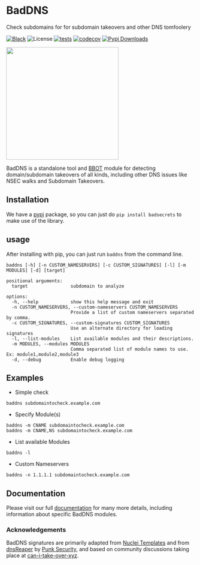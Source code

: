 # BadDNS
Check subdomains for for subdomain takeovers and other DNS tomfoolery

[![Black](https://img.shields.io/badge/code%20style-black-000000.svg)](https://github.com/psf/black)
![License](https://img.shields.io/badge/license-GPLv3-f126ea.svg)
[![tests](https://github.com/blacklanternsecurity/baddns/actions/workflows/tests.yaml/badge.svg)](https://github.com/blacklanternsecurity/baddns/actions/workflows/tests.yaml)
[![codecov](https://codecov.io/gh/blacklanternsecurity/baddns/branch/main/graph/badge.svg)](https://codecov.io/gh/blacklanternsecurity/baddns)
[![Pypi Downloads](https://img.shields.io/pypi/dm/baddns)](https://pypi.org/project/baddns)

<p align="left"><img width="300" height="300" src="https://github.com/blacklanternsecurity/baddns/assets/24899338/2ca1fe25-e834-4df8-8b02-8bf8f60f6e31"></p>

BadDNS is a standalone tool and [BBOT](https://github.com/blacklanternsecurity/bbot) module for detecting domain/subdomain takeovers of all kinds, including other DNS issues like NSEC walks and Subdomain Takeovers. 

## Installation

We have a [pypi](https://pypi.org/project/baddns/) package, so you can just do `pip install badsecrets` to make use of the library.

## usage 

After installing with pip, you can just run `baddns` from the command line.

```
baddns [-h] [-n CUSTOM_NAMESERVERS] [-c CUSTOM_SIGNATURES] [-l] [-m MODULES] [-d] [target]

positional arguments:
  target                subdomain to analyze

options:
  -h, --help            show this help message and exit
  -n CUSTOM_NAMESERVERS, --custom-nameservers CUSTOM_NAMESERVERS
                        Provide a list of custom nameservers separated by comma.
  -c CUSTOM_SIGNATURES, --custom-signatures CUSTOM_SIGNATURES
                        Use an alternate directory for loading signatures
  -l, --list-modules    List available modules and their descriptions.
  -m MODULES, --modules MODULES
                        Comma separated list of module names to use. Ex: module1,module2,module3
  -d, --debug           Enable debug logging

```

## Examples

* Simple check
```
baddns subdomaintocheck.example.com
```
* Specify Module(s)
```
baddns -m CNAME subdomaintocheck.example.com
baddns -m CNAME,NS subdomaintocheck.example.com
```
* List available Modules
```
baddns -l
```
* Custom Nameservers
```
baddns -n 1.1.1.1 subdomaintocheck.example.com
```
## Documentation
Please visit our full [documentation](https://www.blacklanternsecurity.com/baddns) for many more details, including information about specific BadDNS modules.

### Acknowledgements
BadDNS signatures are primarily adapted from [Nuclei Templates](https://github.com/projectdiscovery/nuclei-templates) and from [dnsReaper](https://github.com/punk-security/dnsReaper) by [Punk Security](https://punksecurity.co.uk/), and based on community discussions taking place at [can-i-take-over-xyz](https://github.com/EdOverflow/can-i-take-over-xyz/issues).
